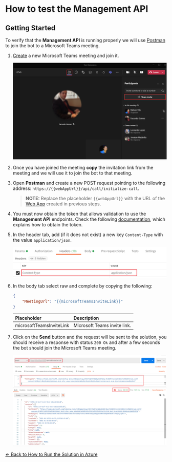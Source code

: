 # How to test the Management API

## Getting Started

To verify that the **Management API** is running properly we will use [Postman](https://identity.getpostman.com/signup?continue=https%3A%2F%2Fgo.postman.co%2Fbuild) to join the bot to a Microsoft Teams meeting.

1. [Create](https://support.microsoft.com/en-us/office/schedule-a-meeting-in-teams-943507a9-8583-4c58-b5d2-8ec8265e04e5) a new Microsoft Teams meeting and join it.

    ![Microsoft Teams Invite Link](../how-to-run-the-solution-locally/images/invite_link.png)
1. Once you have joined the meeting **copy** the invitation link from the meeting and we will use it to join the bot to that meeting.
1. Open **Postman** and create a new POST request pointing to the following address: `https://{{webAppUrl}}/api/call/initialize-call`.
    > **NOTE:** Replace the placeholder `{{webAppUrl}}` with the URL of the [Web App](web_app_and_app_service_plan.md) created in previous steps.
1. You must now obtain the token that allows validation to use the **Management API** endpoints. Check the following [documentation](), which explains how to obtain the token.
1. In the header tab, add (if it does not exist) a new key `Content-Type` with the value `application/json`.

    ![Postman Header](../how-to-run-the-solution-locally/images/postman_header.png)
1. In the body tab select raw and complete by copying the following:
    ```json
    {
        "MeetingUrl": "{{microsoftTeamsInviteLink}}"
    }
    ```
    | Placeholder              | Description                  |
    |--------------------------|------------------------------|
    | microsoftTeamsInviteLink | Microsoft Teams invite link. |

1. Click on the **Send** button and the request will be sent to the solution, you should receive a response with status `200 Ok` and after a few seconds the bot should join the Microsoft Teams meeting.

    ![Test with Postman](images/test_with_postman_web_app.png)

[← Back to How to Run the Solution in Azure](README.md#how-to-run-the-solution-in-azure)